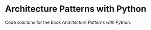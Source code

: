 # Architecture Patterns with Python

Code solutions for the book *Architecture Patterns with Python*.
